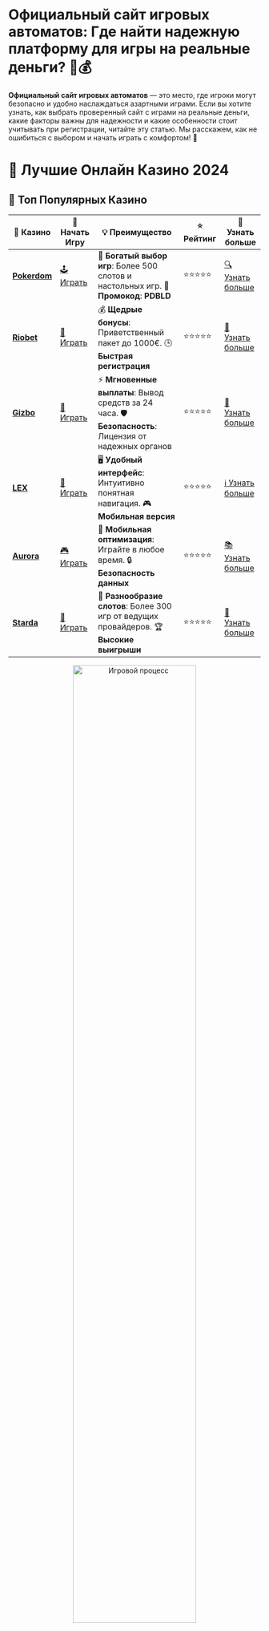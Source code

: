 # Официальный сайт игровых автоматов: Где найти надежную платформу для игры на реальные деньги? 🎰💰

**Официальный сайт игровых автоматов** — это место, где игроки могут безопасно и удобно наслаждаться азартными играми. Если вы хотите узнать, как выбрать проверенный сайт с играми на реальные деньги, какие факторы важны для надежности и какие особенности стоит учитывать при регистрации, читайте эту статью. Мы расскажем, как не ошибиться с выбором и начать играть с комфортом! 🚀

# 🎰 Лучшие Онлайн Казино 2024

## 🌟 Топ Популярных Казино

| 🎲 **Казино** | 🔗 **Начать Игру** | 💡 **Преимущество** | ⭐ **Рейтинг** | 🔗 **Узнать больше** |
|--------------|---------------------|---------------------|----------------|----------------------|
| [**Pokerdom**](https://brandplay.link/4k77v2yx) | [🕹️ Играть](https://brandplay.link/4k77v2yx) | 🎉 **Богатый выбор игр**: Более 500 слотов и настольных игр. 🎁 **Промокод**: **PDBLD** | ⭐⭐⭐⭐⭐ | [🔍 Узнать больше](https://brandplay.link/4k77v2yx) |
| [**Riobet**](https://brandplay.link/7xBLTPyj) | [🎰 Играть](https://brandplay.link/7xBLTPyj) | 💰 **Щедрые бонусы**: Приветственный пакет до 1000€. 🕒 **Быстрая регистрация** | ⭐⭐⭐⭐⭐ | [📖 Узнать больше](https://brandplay.link/7xBLTPyj) |
| [**Gizbo**](https://brandplay.link/bprXw4YV) | [🎲 Играть](https://brandplay.link/bprXw4YV) | ⚡ **Мгновенные выплаты**: Вывод средств за 24 часа. 🛡️ **Безопасность**: Лицензия от надежных органов | ⭐⭐⭐⭐⭐ | [📝 Узнать больше](https://brandplay.link/bprXw4YV) |
| [**LEX**](https://brandplay.link/zW4hdDFV) | [🤑 Играть](https://brandplay.link/zW4hdDFV) | 🖥️ **Удобный интерфейс**: Интуитивно понятная навигация. 🎮 **Мобильная версия** | ⭐⭐⭐⭐⭐ | [ℹ️ Узнать больше](https://brandplay.link/zW4hdDFV) |
| [**Aurora**](https://10trafic-stat2.com/click/668546556bcc6313411604bd/6766/13032/subaccount) | [🎮 Играть](https://10trafic-stat2.com/click/668546556bcc6313411604bd/6766/13032/subaccount) | 📱 **Мобильная оптимизация**: Играйте в любое время. 🔒 **Безопасность данных** | ⭐⭐⭐⭐⭐ | [📚 Узнать больше](https://10trafic-stat2.com/click/668546556bcc6313411604bd/6766/13032/subaccount) |
| [**Starda**](https://brandplay.link/fB7xwRFL) | [🎯 Играть](https://brandplay.link/fB7xwRFL) | 🎰 **Разнообразие слотов**: Более 300 игр от ведущих провайдеров. 🏆 **Высокие выигрыши** | ⭐⭐⭐⭐⭐ | [🔎 Узнать больше](https://brandplay.link/fB7xwRFL) |

<div align="center">
    <img src="https://i.pinimg.com/originals/87/9e/b9/879eb9354dd0699582408b68f2e253b2.gif" alt="Игровой процесс" width="70%">
</div>

## 💎 Лучшие Бонусы и Акции

| 🎲 **Казино** | 🔗 **Начать Игру** | 💡 **Преимущество** | ⭐ **Рейтинг** | 🔗 **Узнать больше** |
|--------------|---------------------|---------------------|----------------|----------------------|
| [**Kometa**](https://brandplay.link/8ZymQJV8) | [🎰 Играть](https://brandplay.link/8ZymQJV8) | 🎁 **Эксклюзивные бонусы**: Регулярные акции и промо. 🔄 **Программы лояльности** | ⭐⭐⭐⭐☆ | [🔍 Узнать больше](https://brandplay.link/8ZymQJV8) |
| [**R7**](https://brandplay.link/bMd3Yjsw) | [🕹️ Играть](https://brandplay.link/bMd3Yjsw) | 🕒 **Круглосуточная поддержка**: Всегда на связи. 💸 **Высокие лимиты** | ⭐⭐⭐⭐☆ | [📖 Узнать больше](https://brandplay.link/bMd3Yjsw) |
| [**7K**](https://brandplay.link/BvQyFShp) | [🎲 Играть](https://brandplay.link/BvQyFShp) | 🌟 **Эксклюзивные бонусы**: Только для VIP игроков. 🎉 **Сезонные акции** | ⭐⭐⭐⭐☆ | [📝 Узнать больше](https://brandplay.link/BvQyFShp) |
| [**Kent**](https://brandplay.link/Fv2WP3js) | [🤑 Играть](https://brandplay.link/Fv2WP3js) | 📈 **Высокий RTP**: Более 98%. 💼 **Профессиональная поддержка** | ⭐⭐⭐⭐☆ | [ℹ️ Узнать больше](https://brandplay.link/Fv2WP3js) |
| [**1Xslots**](https://brandplay.link/hSB1khtr) | [🎮 Играть](https://brandplay.link/hSB1khtr) | 🎉 **Множество акций**: Еженедельные бонусы и турниры. 🛡️ **Безопасность** | ⭐⭐⭐⭐☆ | [📚 Узнать больше](https://brandplay.link/hSB1khtr) |
| [**Gama**](https://brandplay.link/j6NMKsDz) | [🎯 Играть](https://brandplay.link/j6NMKsDz) | 🔍 **Интуитивный интерфейс**: Легкость использования. 🏅 **Престижные турниры** | ⭐⭐⭐⭐☆ | [🔎 Узнать больше](https://brandplay.link/j6NMKsDz) |

<div align="center">
    <img src="https://i.pinimg.com/originals/87/9e/b9/879eb9354dd0699582408b68f2e253b2.gif" alt="Игровой процесс" width="70%">
</div>

## 🚀 Быстрые Выигрыши и Поддержка

| 🎲 **Казино** | 🔗 **Начать Игру** | 💡 **Преимущество** | ⭐ **Рейтинг** | 🔗 **Узнать больше** |
|--------------|---------------------|---------------------|----------------|----------------------|
| [**Onion**](https://brandplay.link/zBGRVpQ9) | [🎰 Играть](https://brandplay.link/zBGRVpQ9) | 🤑 **Низкие ставки**: Идеально для начинающих. 🔄 **Быстрые выводы** | ⭐⭐⭐⭐☆ | [🔍 Узнать больше](https://brandplay.link/zBGRVpQ9) |
| [**Чемпион**](https://temon-gter.cfd/go/lRq?p80412p304504pcc44t17455) | [🕹️ Играть](https://temon-gter.cfd/go/lRq?p80412p304504pcc44t17455) | 🏅 **Лояльная программа**: Награды за активность. 🎁 **Ежемесячные бонусы** | ⭐⭐⭐⭐☆ | [📖 Узнать больше](https://temon-gter.cfd/go/lRq?p80412p304504pcc44t17455) |
| [**Vavada**](https://vavadapartner.pro/?promo=ea5c9275-6854-4505-94fc-95ab18221945-linkb2) | [🎲 Играть](https://vavadapartner.pro/?promo=ea5c9275-6854-4505-94fc-95ab18221945-linkb2) | 🚀 **Быстрая регистрация**: Начните играть мгновенно. 🔐 **Безопасные транзакции** | ⭐⭐⭐⭐☆ | [📝 Узнать больше](https://vavadapartner.pro/?promo=ea5c9275-6854-4505-94fc-95ab18221945-linkb2) |
| [**Friends**](https://gofriends.kim/linkb2) | [🤑 Играть](https://gofriends.kim/linkb2) | 🤝 **Социальные игры**: Играйте с друзьями. 🌐 **Мультиплатформенность** | ⭐⭐⭐⭐☆ | [ℹ️ Узнать больше](https://gofriends.kim/linkb2) |
| [**1WIN**](https://brandplay.link/smXVpBbG) | [🎮 Играть](https://brandplay.link/smXVpBbG) | 🏆 **Турниры с большими призами**: Присоединяйтесь к состязаниям. 🎯 **Акции каждый день** | ⭐⭐⭐⭐⭐ | [🔍 Узнать больше](https://brandplay.link/smXVpBbG) |
| [**Drip**](https://drp-ircp01.com/c07e6a3db) | [🎯 Играть](https://drp-ircp01.com/c07e6a3db) | 🌐 **Инновационные игры**: Новейшие игровые технологии. 🛡️ **Высокая безопасность** | ⭐⭐⭐⭐☆ | [🔎 Узнать больше](https://drp-ircp01.com/c07e6a3db) |

✨ **Выбирайте лучшее казино для себя и наслаждайтесь игрой! Удачи!** ✨

![Официальный сайт игровых автоматов](https://i.pinimg.com/originals/a9/29/6e/a9296ea1cf6a7c20a985e593451f0323.png)

<div align="center">
    <img src="https://i.pinimg.com/originals/87/9e/b9/879eb9354dd0699582408b68f2e253b2.gif" alt="Официальный сайт игровых автоматов" width="70%">
</div>

---

### Как выбрать **официальный сайт игровых автоматов**? 🧐

При выборе **официального сайта игровых автоматов** важно учитывать несколько ключевых факторов, которые гарантируют вам безопасную и честную игру:

1. **Наличие лицензии** 🛡️  
   На первом месте всегда должна стоять лицензия. Официальные сайты игровых автоматов получают лицензии от авторитетных регулирующих органов, что подтверждает их надежность и честность. Лицензия защищает интересы игроков и гарантирует, что все игры на платформе проходят под строгим контролем.

2. **Безопасность данных** 🔒  
   Официальные сайты используют современные технологии для защиты личных данных и финансовых транзакций. Шифрование SSL и другие системы безопасности должны быть обязательными для предотвращения утечек данных.

3. **Широкий выбор игр** 🎮  
   Лучшие официальные сайты предлагают большой выбор игровых автоматов, рулеток, настольных игр и других азартных развлечений. Это поможет вам выбрать игру, которая вам по душе, и не заскучать от однообразия.

4. **Методы пополнения и вывода средств** 💳  
   Официальный сайт игровых автоматов должен поддерживать разнообразные способы пополнения счета и вывода выигрышей, такие как банковские карты, электронные кошельки и криптовалюты. Быстрая обработка запросов на вывод — это важный показатель надежности платформы.

5. **Промоакции и бонусы** 🎁  
   Большинство официальных сайтов предлагают игрокам бонусы за регистрацию, фриспины и другие привлекательные предложения. Ознакомьтесь с условиями получения бонусов и выбирайте сайты с выгодными акциями.

---

### Какие преимущества у **официальных сайтов игровых автоматов**? 🌟

1. **Гарантия честности и прозрачности** 🧑‍⚖️  
   Лицензированные сайты гарантируют честность игровых процессов и выплат. Вы можете быть уверены, что случайные числа в играх генерируются по строгим стандартам и не поддаются манипуляциям.

2. **Надежность платежных систем** 💳  
   На официальных сайтах игровые транзакции проходят через проверенные и безопасные системы. Это гарантирует, что ваши деньги в безопасности, а вывод средств будет произведен в кратчайшие сроки.

3. **Отличная поддержка пользователей** 💬  
   Приятной особенностью официальных сайтов является наличие профессиональной службы поддержки, которая всегда готова помочь. На таких платформах есть множество способов связи — от чатов до электронной почты.

4. **Мобильные версии и приложения** 📱  
   Лучшие официальные сайты игровых автоматов предлагают мобильные версии или приложения для удобства игроков. Это позволяет наслаждаться игрой в любое время и в любом месте.

5. **Турниры и дополнительные мероприятия** 🏆  
   Официальные сайты часто проводят турниры и конкурсы с большими призами. Это не только увлекательное развлечение, но и шанс выиграть дополнительные деньги.

---

### Как начать играть на **официальном сайте игровых автоматов**? 💡

1. **Регистрация** 📝  
   Для начала вам нужно зарегистрироваться на официальном сайте. Процесс обычно включает в себя создание аккаунта, ввод личных данных и подтверждение электронной почты. Обязательно используйте надежные пароли и обеспечьте безопасность своего аккаунта.

2. **Пополнение счета** 💳  
   После регистрации пополните счет с помощью удобного способа. На официальных сайтах, как правило, поддерживаются разнообразные методы пополнения, включая банковские карты, электронные кошельки и криптовалюты.

3. **Выбор игры** 🎮  
   Когда счет пополнен, выберите игровой автомат, который вам интересен. Большинство платформ предлагают демо-версии игр, где можно попробовать свои силы без вложений.

4. **Участие в бонусах и акциях** 🎁  
   Не забывайте следить за актуальными бонусами. Многие сайты предлагают бесплатные фриспины или бонусы за депозит, что значительно увеличивает ваши шансы на выигрыш.

5. **Вывод выигрыша** 💸  
   Если вам удалось выиграть, не забудьте запросить вывод средств. На официальных сайтах этот процесс обычно очень простой и быстрый. Вы можете выбрать наиболее удобный для вас способ получения выигрыша.

---

### ТОП-5 критериев выбора **официального сайта игровых автоматов** 🔝

1. **Наличие лицензии и сертификатов** 🏅  
   Это главный критерий при выборе платформы. Лицензированные сайты гарантируют, что их игры честные, а выплаты прозрачные.

2. **Безопасность данных игроков** 🔐  
   Платформа должна защищать ваши персональные данные с помощью шифрования SSL и других современных технологий.

3. **Большой выбор слотов и настольных игр** 🎲  
   Чтобы не скучать, выбирайте платформы с разнообразными играми и ежемесячными обновлениями.

4. **Качественная служба поддержки** 📞  
   Оперативная поддержка помогает решить любые проблемы в короткие сроки.

5. **Выгодные бонусы и акции** 💸  
   Казино с постоянными акциями и бонусами предоставляют лучшие условия для игроков.

---

### Заключение: Где играть на **официальном сайте игровых автоматов**? 🌐

Выбор **официального сайта игровых автоматов** — это ключ к безопасному и увлекательному игровому опыту. Лицензированные и проверенные сайты обеспечивают честность, надежность и множество выгодных предложений для игроков. Изучите платформу перед регистрацией, ознакомьтесь с отзывами и условиями, чтобы выбрать лучший вариант для себя.

💬 **Хотите начать играть? Присоединяйтесь к официальному сайту игровых автоматов и получайте удовольствие от игры!**
